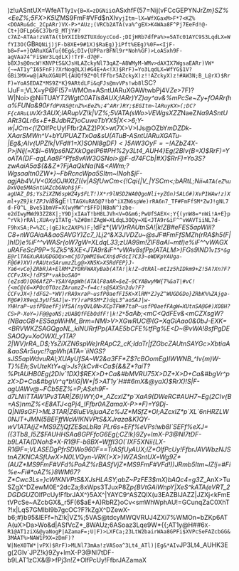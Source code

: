 )z!uASntUX=WfeAT1y`Iv{B=X=zDGNii`oASxhfF(57=Nij(vFCcGEPYNJrZ*m}SZ%<EeZ%;5FX>K5IZ*MS9FmF#VFd$nXIv`yjItm~lX=WfXGaxM>F*7<KZ%<DOARu&dc_2CpARr)VX-P>*AUz;(VRCb2ATA(va%^gEX>K4WAa8F^Pj7EeFd!@-Ct+}DFLp66C37brB_MTjY#?c7AZ~ATAa!zVATA(tbYXIIb9ZTUXdoycCod-;DIjHRb7dfPa%>=5ATc01AYC9S3LqdLX=WfYI3O(`GB`RQNij)jF-b8XE+9#1X)$RaEg)}iPft%EEg)%0F=<IjF-b8=F=+}QARuXGATu{0Eg&;DIv{UPParBFNl9r*Noh%GF)>LoASxh9F-agVAa74^Fi$Wr3LqdLX)!TrF-d7@F-b8XJs@OncW!KNVPtS&XJsHLAZckyNl73qAZ~A8WMyM-WMv>dAXIX7WgsaEARr)VW*{~=AT1y^I65FnF)?XrNog@LX)#G4E+A<!X)$RrF)=Yo3LqdLX=WfYG$1V?GBi3MX=w@|ARuXGAUPl{AUQf9Z*OlfFfbr5AZckyX)z!!AZckyX)z!#AW3N;B_L@rX)$RrF)=YoASEDAZ*MS9Z*K}9ARtdLFi&qFJs@mvVPs!wb8l`SC?IJuF=;VLX=yP@F(57=WMOn+ASntUARuXGAWtwbPj4V$Ze$>7F)?W|Noi>@NiiTUAY*T2WgtC0ATls8AUX;lARr)YZ)ay^av&%mPcSe~Zy+fOARr(ha%FUNa&90`FfdPVAS@tnZ%<EeZ%;4^ARr)RY;$EGItm~lARuyKX>(;DC?F{cARuLUV`Xr3AUX;lARupVZ!k|VZ%;5VATA(sWo>VEWgsXZZ*NaeZ*Na9ASntUARt3QLr6s+E+BJdbRZ}oCuweTbYX5|X<>6;Y-w|JCm<{!Z*OlfPcUy!Ffbr2AZ2)PX>wt7X>V>IJs@OZbY*mDZDk-XAarSMWn^V+bYUPUAZTxOa&sU(ATuB-ASntUARuXGATu-|Eg&;AIv{UPZ!k|VFd#1=X)$SONl8gDF)<)5AW3OyF=-$!AZbZ4X-P>jNij(=X$l~6Wps6NZXkOgeIP6#PH%2y3Lt4_AUH4}Eg(2BIv{B=X)$RrF)=YoATA(DF-agLAa8F^Pfs8vAW3OSNoi>@F-d74FCb|#X)$RrF)=Yo3S?zwAaiA5a${&&Z*?FjAaQkNa(N&<AWm;?WgsaaItn0ZW*}~FbRcncWpa5SItm~lNoh$jF-agjAb4VJV<0XdOJ#XtZ((v|ASfUwCm<{!Cqi{|V_|YSCm<;bARtL;Nii`=ATA(eZ%uDxVQe5MASntUAZcbGNoh$jF-agUAZ_D$;YsZiXZN6spWZ4y$FLT!)X*r9lNSD2WA0QgoNli+yZGn)SALG#)XvP1WAw!z)Xml+yZ9}k!ZPJ`vI8*&gE`!lTAGXuRA5@7!b0^iXZN6spWe)rRA6n7_TF#FmFfSM*ZwJ!gNL7d-FO^L_Bve51bmVF=X(wyMW^r$FFD|NBaN^)zbe-e2dIwyMWd93ZZ8X|;Y9DjxIAaT!bH8LJVh<V=O&m6;PwUfSAEX<;Y{(ynW8=*nWi!A+E}p^rVk)rRAl;XUA<y1TATg-%Z#8m!ZAgW=XLdqL3OQy=XE<JTA9r&iF^^vWAVTiiNL7d-F9hxSA;P=%ZC;(gEJkcZAXP%)F;`!dFz*{*WV)rRAUtnSA!|k!ZB#eFES5apWliI?C8+*nWGAiaA&aoSAVGY)Zc7_}Lj2^&X3JVDZu~@sJF#FmFfSM*Zh(rRA$h5(F|)hID)e%iF^^vWASr{oW7gW=XLdqL33;zUA99m!ZlF8aAl~mtI)e%iF^^vWAGXuRAFeScP9P=%Zk5^&XE<JTA9r&iF^^vWAv8sfPp(ATALM>)FGs9lND1`vI5*&gE@rlTAGXuRAUGDGDQx>mCjD7pWMI6wCXn$dFdcI?C33~oWDKpYAUga-F@G#)XV)rRAUtnSArumzZLg@>XN5K>XSRdFEP}J-Ya6<vCo}ZRbR)A+ElRM*ZYORFWAXyBab(ATA!|k!Z~dtRAl~mtIz5hIDkm9+Z!5A?Xn?F?CCFvJX<}!dFSP*vakboSAO*(eZsdO)Q86AfZP~YSAY4ppWh(ATAlF8aAR=$eZ~9CYABwyMW{T%&aT|#vC!{<mC@(G=XPQcOTOzcZArumzZ~f=4c!s@SAXSn2dv?F?CCFvJX<}!dFG2~*WV)rRA9xraP~usfP0aefFI5K>XlRM*ZJyZ^WUGDGDo}ZRbK%%ZAjga-F@G#)X9eqL3yUfSAJ|w-YY)raP9SM*Z)dqL3^aoSAJ|w-YHHraP~usfP0aefFjVfSA(nyQVL0N>XCpTFW#7taP~usfP0aefFAgW=XUtnSA@G#)XO8H?CS>P-XoY=)F@@goNS;zUABQfFEbOdfF!|k!Z*`5aAb;<mC<QdFEv&<mCZXsgW?{NBacGB+ES5apWiHM_Brm=NMl>V>XGwRUC@(G=XqGiAao0&0bJ-EXK=<BRVWKZSAGQgoNL_kiNURrfPp(ATAE5bCFE%tfPg%E<D~@vWA!8sfPgDESAOQy=XoOWXI_y1TA?2|*WV)rRA_D$;YsZiXZN6spWe)rRApC2_cK;ldaTr|fZGbcZAUtnSAYGc>XbtiaA&aoSAr5uyc!?qpWh(ATA=`iiNGS?sJS5apWdvuRAl;XUAyUfSA~W2&a3FF*Z$?cBOom*Eg)lWWNB_^Iv{m)W-T}%Eh;SvUteKtY+qj>Js?{kCv#<Ca${&&Z*?aiT?%PtAUHB0Eg(2DIv`1DX)$REX>D+Ca&#bMVRU75X>DZ+X>D+Ca&#bgVr^pzX>D+Ca&#bgVr^q*b!iG|W*|5>AT1y`H##6mX&@yaX)$RrX)!S|F-agUAWv@~FCb5EZ%=P;ASxh9F-d7LNiiTTAW1Pv3TAR|Z6I}WY;0*_AZcxIZ*p`XaA9(DWeRC#AUH7~Eg(2CIv{B=AS)nmZ%<E8ATJ<qPj4_!Ffbr0AZamaX-P>*F)=Y9Dj-Q|Nl9sGF)>ML3TAR|Z6IuEVsjuaAZc%JZ*MSfZ*Ol;AZcxIZ*p`XL`6nHRZLW0NJT+JMN(5BEFffWcW!KNVPtS&XJraza&K)QY-wV1ATA(jZ*MS9Z!jQfZE$aLbRa`PLr6s+EFf%eVPs!wb8l`SEFf%eXJ=({3Tb8_I5Z$FAUHHSAa8GPFfcG6Eg(;CZ!k}9Zy+lmX-P3@Nl7tDF-b9LATA(DNoh$*X-R1@F-b8BX=WffI3O(`IXF5XNii{LX-R1@F=;VLASEDgPfrSDWo960F==TrASfUyAUX;lZ*OlfPcUy!FfbrJAVWbzNJStnAZKNCASfUwX>N0LVQyn-VRK(>X>)WZASntUX=Wg9Z*(AUZ*MS9FmF#VFd%PoAZ%rBASfVjZ*MS9FmF#VFd!))JRmb5Itm~lZ!j=#Fi%e~Fi#*oAZ%}8WM67?Z*Cwc3Ls=}cW!KNVPtS&XJsHLASY;abZ~PzFE3$mX)bAQc4=g3Z*_AnX>TuSZgX^DZewM0E^2dcZa;8xWps3TJuxP8Z*p{BVtGAiWnpY|XeS^kATA(eVRT_2DGDGUZ*OlfPcUy!FfbrJAX^}5AX^|YAYC9^ASZQlX(u3EAZBlJAZZ|JZXj<kFmEtVPcSe~AZcbGX&_r5F(6$aE+A)RbRZ}oCv<smWhWphAU!=GCunqZaC0XhT?!x|LqS7GMIbI9b7gcOC?F?kZgX^DZewX-b6;#}b95&lEFf=hZ!k|VZ%;5VAS@tdcyMWQVRUJ4ZXi7%WMOn=bZKp6ATA(uX>Da>Wo&d|ASfVcZ*_8WAUz;6ASoaz3Lqe9W*{{;AT1y@H##6`X-R1@AT1ziX&@yaNogP|AZamaF=;U|F)>LXFCa;23LtW2bairWAa8GPFi$XVPcSeFAZcbGG&3MAAT%>NAW1PXX=zDmF)?W|NeX0TW*|vPX)$RrF)>MLNl73mAa!zVASoa^3Lt4_ATl)|Eg&*AIv`JP3Lt4_AUHK3Eg(2GIv`JPZ!k}9Zy+lmX-P3@Nl7tDF-b9LAT1zCX&@>fPj3n!Z*OlfPcUy!FfbrJAZamaX